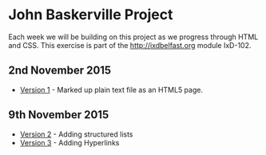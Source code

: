 John Baskerville Project
========================

Each week we will be building on this project as we progress through HTML and CSS. This exercise is part of the <hef>http://ixdbelfast.org</hef> module IxD-102.

2nd November 2015
-----------------

- [Version 1](https://amygrahamie.github.io/John-Baskerville/version1.html) - Marked up plain text file as an HTML5 page.

9th November 2015
-----------------

- [Version 2](https://amygrahamie.github.io/John-Baskerville/version2.html) - Adding structured lists
- [Version 3](https://amygrahamie.github.io/John-Baskerville/version3.html) - Adding Hyperlinks


